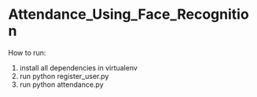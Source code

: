 # Attendance_Using_Face_Recognition

How to run:
1. install all dependencies in virtualenv
2. run python register_user.py
3. run python attendance.py
